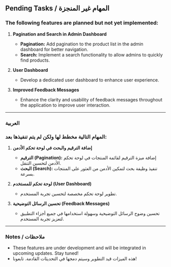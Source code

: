 ## Pending Tasks / المهام غير المنجزة

### The following features are planned but not yet implemented:
1. **Pagination and Search in Admin Dashboard**
   - **Pagination:** Add pagination to the product list in the admin dashboard for better navigation.
   - **Search:** Implement a search functionality to allow admins to quickly find products.

2. **User Dashboard**
   - Develop a dedicated user dashboard to enhance user experience.

3. **Improved Feedback Messages**
   - Enhance the clarity and usability of feedback messages throughout the application to improve user interaction.

---

### العربية

### المهام التالية مخطط لها ولكن لم يتم تنفيذها بعد:
1. **إضافة الترقيم والبحث في لوحة تحكم الأدمن**
   - **الترقيم (Pagination):** إضافة ميزة الترقيم لقائمة المنتجات في لوحة تحكم الأدمن لتحسين التنقل.
   - **البحث (Search):** تنفيذ وظيفة بحث لتمكين الأدمن من العثور على المنتجات بسرعة.

2. **لوحة تحكم للمستخدم (User Dashboard)**
   - تطوير لوحة تحكم مخصصة لتحسين تجربة المستخدم.

3. **تحسين الرسائل التوضيحية (Feedback Messages)**
   - تحسين وضوح الرسائل التوضيحية وسهولة استخدامها في جميع أجزاء التطبيق لتعزيز تجربة المستخدم.

---

### Notes / ملاحظات
- These features are under development and will be integrated in upcoming updates. Stay tuned!
- هذه الميزات قيد التطوير وسيتم دمجها في التحديثات القادمة. تابعونا!
